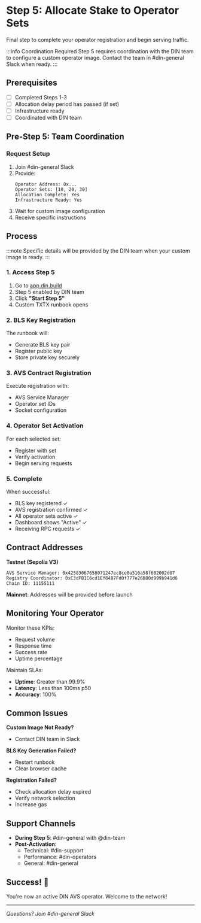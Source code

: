 # Step 5: Allocate Stake to Operator Sets

Final step to complete your operator registration and begin serving traffic.

:::info Coordination Required
Step 5 requires coordination with the DIN team to configure a custom operator image. Contact the team in #din-general Slack when ready.
:::

## Prerequisites

- [ ] Completed Steps 1-3
- [ ] Allocation delay period has passed (if set)
- [ ] Infrastructure ready
- [ ] Coordinated with DIN team

## Pre-Step 5: Team Coordination

### Request Setup

1. Join #din-general Slack
2. Provide:
   ```
   Operator Address: 0x...
   Operator Sets: [10, 20, 30]
   Allocation Complete: Yes
   Infrastructure Ready: Yes
   ```
3. Wait for custom image configuration
4. Receive specific instructions

## Process

:::note
Specific details will be provided by the DIN team when your custom image is ready.
:::

### 1. Access Step 5

1. Go to [app.din.build](https://app.din.build)
2. Step 5 enabled by DIN team
3. Click **"Start Step 5"**
4. Custom TXTX runbook opens

### 2. BLS Key Registration

The runbook will:
- Generate BLS key pair
- Register public key
- Store private key securely

### 3. AVS Contract Registration

Execute registration with:
- AVS Service Manager
- Operator set IDs
- Socket configuration

### 4. Operator Set Activation

For each selected set:
- Register with set
- Verify activation
- Begin serving requests

### 5. Complete

When successful:
- BLS key registered ✓
- AVS registration confirmed ✓
- All operator sets active ✓
- Dashboard shows "Active" ✓
- Receiving RPC requests ✓

## Contract Addresses

**Testnet (Sepolia V3)**
```
AVS Service Manager: 0x42583067658071247ec8ce0a516a58f682002d07
Registry Coordinator: 0xC3dFB1C6cd1Ef8487Fd0f777e26B80d999b941d6
Chain ID: 11155111
```

**Mainnet**: Addresses will be provided before launch

## Monitoring Your Operator

Monitor these KPIs:
- Request volume
- Response time
- Success rate
- Uptime percentage

Maintain SLAs:
- **Uptime**: Greater than 99.9%
- **Latency**: Less than 100ms p50
- **Accuracy**: 100%

## Common Issues

**Custom Image Not Ready?**
- Contact DIN team in Slack

**BLS Key Generation Failed?**
- Restart runbook
- Clear browser cache

**Registration Failed?**
- Check allocation delay expired
- Verify network selection
- Increase gas

## Support Channels

- **During Step 5**: #din-general with @din-team
- **Post-Activation**:
  - Technical: #din-support
  - Performance: #din-operators
  - General: #din-general

## Success! 🎉

You're now an active DIN AVS operator. Welcome to the network!

---

*Questions? Join #din-general Slack*